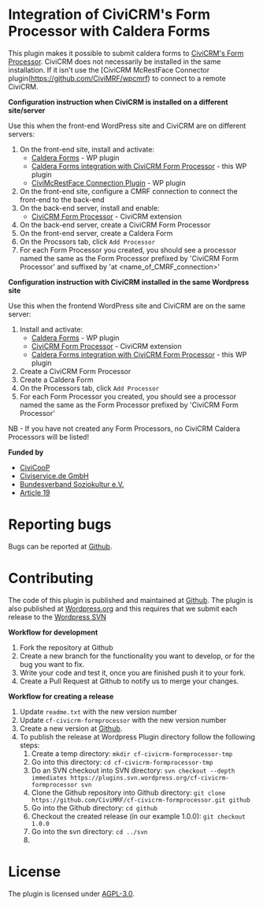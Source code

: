 # Integration of CiviCRM's Form Processor with Caldera Forms

This plugin makes it possible to submit caldera forms to [CiviCRM's Form Processor](https://lab.civicrm.org/extensions/form-processor/).
CiviCRM does not necessarily be installed in the same installation.
If it isn't use the [CiviCRM McRestFace Connector plugin(https://github.com/CiviMRF/wpcmrf) to connect to a remote CiviCRM.

**Configuration instruction when CiviCRM is installed on a different site/server**

Use this when the front-end WordPress site and CiviCRM are on different servers:

1. On the front-end site, install and activate:
   - [Caldera Forms](https://wordpress.org/plugins/caldera-forms/) - WP plugin
   - [Caldera Forms integration with CiviCRM Form Processor](https://github.com/civimrf/cf-civicrm-formprocessor) - this WP plugin
   - [CiviMcRestFace Connection Plugin](https://github.com/CiviMRF/wpcmrf) - WP plugin
1. On the front-end site, configure a CMRF connection to connect the front-end to the back-end
1. On the back-end server, install and enable:
   - [CiviCRM Form Processor](https://lab.civicrm.org/extensions/form-processor/) - CiviCRM extension
1. On the back-end server, create a CiviCRM Form Processor
1. On the front-end server, create a Caldera Form
1. On the Procssors tab, click `Add Processor`
1. For each Form Processor you created, you should see a processor named the same as the Form Processor prefixed by 'CiviCRM Form Processor' and suffixed by 'at <name_of_CMRF_connection>'

**Configuration instruction with CiviCRM installed in the same Wordpress site**

Use this when the frontend WordPress site and CiviCRM are on the same server:

1. Install and activate:
   - [Caldera Forms](https://wordpress.org/plugins/caldera-forms/) - WP plugin
   - [CiviCRM Form Processor](https://lab.civicrm.org/extensions/form-processor/) - CiviCRM extension
   - [Caldera Forms integration with CiviCRM Form Processor](https://github.com/civimrf/cf-civicrm-formprocessor)  - this WP plugin
1. Create a CiviCRM Form Processor
1. Create a Caldera Form
1. On the Processors tab, click `Add Processor`
1. For each Form Processor you created, you should see a processor named the same as the Form Processor prefixed by 'CiviCRM Form Processor'

NB - If you have not created any Form Processors, no CiviCRM Caldera Processors will be listed!

**Funded by**

* [CiviCooP](https://www.civicoop.org)
* [Civiservice.de GmbH](https://civiservice.de/)
* [Bundesverband Soziokultur e.V.](https://www.soziokultur.de/)
* [Article 19](https://www.article19.org/)

# Reporting bugs

Bugs can be reported at [Github](https://github.com/CiviMRF/cf-civicrm-formprocessor/).

# Contributing

The code of this plugin is published and maintained at [Github](https://github.com/CiviMRF/cf-civicrm-formprocessor/).
The plugin is also published at [Wordpress.org](https://wordpress.org/plugins/cf-civicrm-formprocessor) 
and this requires that we submit each release to the [Wordpress SVN](https://plugins.svn.wordpress.org/cf-civicrm-formprocessor)

**Workflow for development**

1. Fork the repository at Github
1. Create a new branch for the functionality you want to develop, or for the bug you want to fix.
1. Write your code and test it, once you are finished push it to your fork.
1. Create a Pull Request at Github to notify us to merge your changes.

**Workflow for creating a release**

1. Update `readme.txt` with the new version number
1. Update `cf-civicrm-formprocessor` with the new version number
1. Create a new version at [Github](https://github.com/CiviMRF/cf-civicrm-formprocessor/).
1. To publish the release at Wordpress Plugin directory follow the following steps:
   1. Create a temp directory: `mkdir cf-civicrm-formprocessor-tmp`
   1. Go into this directory: `cd cf-civicrm-formprocessor-tmp`
   1. Do an SVN checkout into SVN directory: `svn checkout --depth immediates https://plugins.svn.wordpress.org/cf-civicrm-formprocessor svn`
   1. Clone the Github repository into Github directory: `git clone https://github.com/CiviMRF/cf-civicrm-formprocessor.git github`
   1. Go into the Github directory: `cd github`
   1. Checkout the created release (in our example 1.0.0): `git checkout 1.0.0`
   1. Go into the svn directory: `cd ../svn`
   1. 


# License

The plugin is licensed under [AGPL-3.0](LICENSE.txt).

